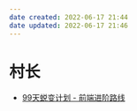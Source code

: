```yaml
---
date created: 2022-06-17 21:44
date updated: 2022-06-17 21:46
---
```


# 村长

- [99天蜕变计划 - 前端进阶路线](https://www.wolai.com/josephxia/v52Md9nQq48c7PcfEDj9N1)